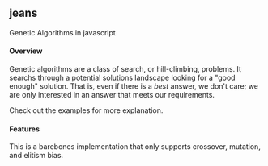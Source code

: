 ## jeans

Genetic Algorithms in javascript

#### Overview

Genetic algorithms are a class of search, or hill-climbing, problems. It searchs through a potential solutions landscape looking for a "good enough" solution. That is, even if there is a *best* answer, we don't care; we are only interested in an answer that meets our requirements.

Check out the examples for more explanation.

#### Features

This is a barebones implementation that only supports crossover, mutation, and elitism bias.
